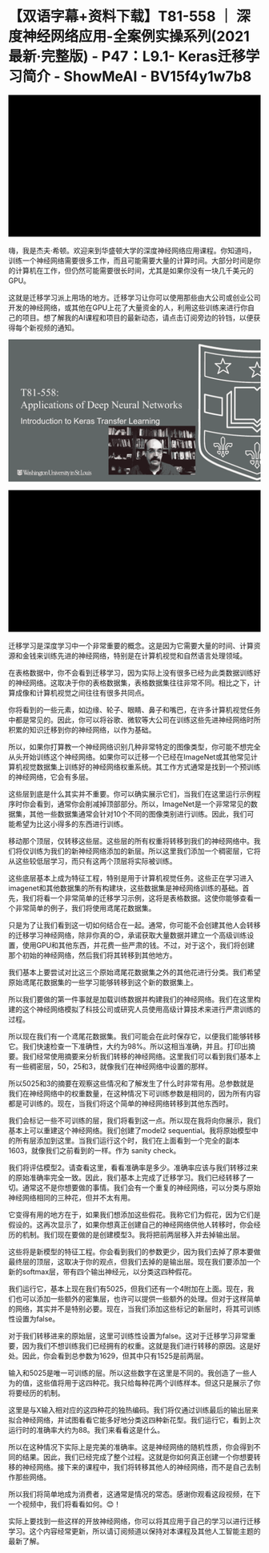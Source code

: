 # 【双语字幕+资料下载】T81-558 ｜ 深度神经网络应用-全案例实操系列(2021最新·完整版) - P47：L9.1- Keras迁移学习简介 - ShowMeAI - BV15f4y1w7b8

![](img/57e575643f505aee4c9c36ac4901f183_0.png)

嗨，我是杰夫·希顿。欢迎来到华盛顿大学的深度神经网络应用课程。你知道吗，训练一个神经网络需要很多工作，而且可能需要大量的计算时间。大部分时间是你的计算机在工作，但仍然可能需要很长时间，尤其是如果你没有一块几千美元的GPU。

这就是迁移学习派上用场的地方。迁移学习让你可以使用那些由大公司或创业公司开发的神经网络，或其他在GPU上花了大量资金的人，利用这些训练来进行你自己的项目。想了解我的AI课程和项目的最新动态，请点击订阅旁边的铃铛，以便获得每个新视频的通知。

![](img/57e575643f505aee4c9c36ac4901f183_2.png)

![](img/57e575643f505aee4c9c36ac4901f183_3.png)

迁移学习是深度学习中一个非常重要的概念。这是因为它需要大量的时间、计算资源和金钱来训练先进的神经网络，特别是在计算机视觉和自然语言处理领域。

在表格数据中，你不会看到迁移学习，因为实际上没有很多已经为此类数据训练好的神经网络。这取决于你的表格数据集，表格数据集往往非常不同。相比之下，计算成像和计算机视觉之间往往有很多共同点。

你将看到的一些元素，如边缘、轮子、眼睛、鼻子和嘴巴，在许多计算机视觉任务中都是常见的。因此，你可以将谷歌、微软等大公司在训练这些先进神经网络时所积累的知识迁移到你的神经网络，以作为基础。

所以，如果你打算教一个神经网络识别几种非常特定的图像类型，你可能不想完全从头开始训练这个神经网络。如果你可以迁移一个已经在ImageNet或其他常见计算机视觉数据集上训练好的神经网络权重系统。其工作方式通常是找到一个预训练的神经网络，它会有多层。

这些层到底是什么其实并不重要。你可以确实展示它们，当我们在这里运行示例程序时你会看到，通常你会削减掉顶部部分。所以，ImageNet是一个非常常见的数据集，其他一些数据集通常会针对10个不同的图像类别进行训练。因此，我们可能希望为比这小得多的东西进行训练。

移动那个顶层，仅转移这些层。这些层的所有权重将转移到我们的神经网络中。我们将仅训练为我们的新神经网络添加的新层。所以这里我们添加一个稠密层，它将从这些较低层学习，而只有这两个顶层将实际被训练。

这些底层基本上成为特征工程，特别是用于计算机视觉任务。这些正在学习进入imagenet和其他数据集的所有构建块，这些数据集是神经网络训练的基础。首先，我们将看一个非常简单的迁移学习示例，这将是表格数据。这使你能够查看一个非常简单的例子，我们将使用鸢尾花数据集。

只是为了让我们看到这一切如何结合在一起。通常，你可能不会创建其他人会转移的迁移学习神经网络，除非你真的😊，承诺获取大量数据并建立一个高级训练设置，使用GPU和其他东西，并花费一些严肃的钱。不过，对于这个，我们将创建那个初始的神经网络，然后我们将其转移到其他地方。

我们基本上要尝试对比这三个原始鸢尾花数据集之外的其他花进行分类。我们希望原始鸢尾花数据集的一些学习能够转移到这个新的数据集上。

所以我们要做的第一件事就是加载训练数据并构建我们的神经网络。我们在这里构建的这个神经网络模拟了科技公司或研究人员使用高级计算技术来进行严肃训练的过程。

所以现在我们有一个鸢尾花数据集。我们可能会在此时保存它，以便我们能够转移它。我们快速检查一下准确性，大约为98%。所以这相当准确，并且。打印出摘要。我们经常使用摘要来分析我们转移的神经网络。这里我们可以看到我们基本上有一些稠密层，50，25和3，就像我们在神经网络中设置的那样。

所以5025和3的摘要在观察这些情况和了解发生了什么时非常有用。总参数就是我们在神经网络中的权重数量，在这种情况下可训练参数是相同的，因为所有内容都是可训练的。现在，当我们将这个简单的神经网络转移到其他东西时。

我们会标记一些不可训练的层，我们将看到这一点。所以现在我将向你展示，我们基本上可以重建这个神经网络。我们创建了model2 sequential。我将原始模型中的所有层添加到这里。当我们运行这个时，我们在上面看到一个完全的副本1603，就像我们之前看到的一样。作为 sanity check。

我们将评估模型2。请查看这里，看看准确率是多少。准确率应该与我们转移过来的原始准确率完全一致。因此，我们基本上完成了迁移学习。我们已经转移了一切。通常这不是你想要做的事情。我们会有一个重复的神经网络，可以分类与原始神经网络相同的三种花，但并不太有用。

它变得有用的地方在于，如果我们想添加这些假花。我称它们为假花，因为它们是假设的。这再次显示了，如果你想真正创建自己的神经网络供他人转移时，你会经历的机制。我们现在要做的是创建模型3。我将把前两层移入并去掉输出层。

这些将是新模型的特征工程。你会看到我们的参数更少，因为我们去掉了原本要做最终层的顶层，这取决于你的观点，但我们去掉的是输出层。现在我们要添加一个新的softmax层，带有四个输出神经元，以分类这四种假花。

我们运行它，基本上现在我们有5025，但我们还有一个4附加在上面。现在，我们也可以添加一些额外的密集层，也许可以提供一些额外的处理。但对于这样简单的网络，其实并不是特别必要。现在，当我们添加这些标记的新层时，将其可训练性设置为false。

对于我们转移进来的原始层，这里可训练性设置为false。这对于迁移学习非常重要，因为我们不想训练我们已经拥有的权重。这就是我们进行转移的原因。这是好处。因此，你会看到总参数为1629，但其中只有1525是前两层。

输入和5025是唯一可训练的层。所以这些数字在这里是不同的。我创造了一些人为的值，这些值将用于这四种花。我只给每种花两个训练样本。但这只是展示了你将要经历的机制。

这里是与X输入相对应的这四种花的独热编码。我们将仅通过训练最后的输出层来拟合神经网络，并试图看看它能多好地分类这四种新花型。我们运行它，看到上次运行时的准确率大约为88。我们来看看这是什么。

所以在这种情况下实际上是完美的准确率。这是神经网络的随机性质，你会得到不同的结果。因此，我们已经完成了整个过程。这就是你如何真正创建一个你想要转移的神经网络。接下来的课程中，我们将转移其他人的神经网络，而不是自己去制作那些网络。

所以我们将简单地成为消费者，这通常是情况的常态。感谢你观看这段视频，在下一个视频中，我们将看看如何。😊！[](img/57e575643f505aee4c9c36ac4901f183_5.png)

实际上要找到一些这样的开放神经网络，你可以将其应用于自己的学习以进行迁移学习。这个内容经常更新，所以请订阅频道以保持对本课程及其他人工智能主题的最新了解。
